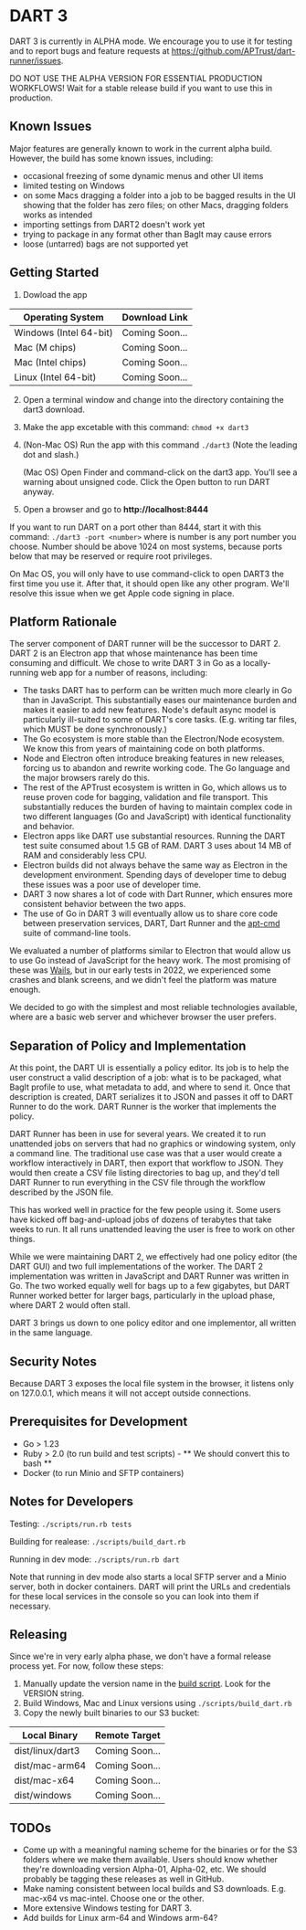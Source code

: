 # DART 3

DART 3 is currently in ALPHA mode. We encourage you to use it for testing and to report bugs and feature requests at https://github.com/APTrust/dart-runner/issues.

DO NOT USE THE ALPHA VERSION FOR ESSENTIAL PRODUCTION WORKFLOWS! Wait for a stable release build if you want to use this in production.

## Known Issues

Major features are generally known to work in the current alpha build. However, the build has some known issues, including:

* occasional freezing of some dynamic menus and other UI items
* limited testing on Windows
* on some Macs dragging a folder into a job to be bagged results in the UI showing that the folder has zero files; on other Macs, dragging folders works as intended
* importing settings from DART2 doesn't work yet
* trying to package in any format other than BagIt may cause errors
* loose (untarred) bags are not supported yet

## Getting Started

1. Dowload the app

| Operating System       | Download Link |
| ---------------------- | ------------- |
| Windows (Intel 64-bit) | Coming Soon... |
| Mac (M chips)          | Coming Soon... |
| Mac (Intel chips)      | Coming Soon... |
| Linux (Intel 64-bit)   | Coming Soon... |

2. Open a terminal window and change into the directory containing the dart3 download.

3. Make the app excetable with this command: `chmod +x dart3`

4. (Non-Mac OS) Run the app with this command `./dart3` (Note the leading dot and slash.)

    (Mac OS) Open Finder and command-click on the dart3 app. You'll see a warning about unsigned code. Click the Open button to run DART anyway.

5. Open a browser and go to __http://localhost:8444__

If you want to run DART on a port other than 8444, start it with this command: `./dart3 -port <number>` where is number is any port number you choose. Number should be above 1024 on most systems, because ports below that may be reserved or require root privileges.

On Mac OS, you will only have to use command-click to open DART3 the first time you use it. After that, it should open like any other program. We'll resolve this issue when we get Apple code signing in place.

## Platform Rationale

The server component of DART runner will be the successor to DART 2. DART 2 is an Electron app that whose maintenance has been time consuming and difficult. We chose to write DART 3 in Go as a locally-running web app for a number of reasons, including:

* The tasks DART has to perform can be written much more clearly in Go than in JavaScript. This substantially eases our maintenance burden and makes it easier to add new features. Node's default async model is particularly ill-suited to some of DART's core tasks. (E.g. writing tar files, which MUST be done synchronously.)
* The Go ecosystem is more stable than the Electron/Node ecosystem. We know this from years of maintaining code on both platforms.
* Node and Electron often introduce breaking features in new releases, forcing us to abandon and rewrite working code. The Go language and the major browsers rarely do this.
* The rest of the APTrust ecosystem is written in Go, which allows us to reuse proven code for bagging, validation and file transport. This substantially reduces the burden of having to maintain complex code in two different languages (Go and JavaScript) with identical functionality and behavior.
* Electron apps like DART use substantial resources. Running the DART test suite consumed about 1.5 GB of RAM. DART 3 uses about 14 MB of RAM and considerably less CPU.
* Electron builds did not always behave the same way as Electron in the development environment. Spending days of developer time to debug these issues was a poor use of developer time.
* DART 3 now shares a lot of code with Dart Runner, which ensures more consistent behavior between the two apps.
* The use of Go in DART 3 will eventually allow us to share core code between preservation services, DART, Dart Runner and the [apt-cmd](https://github.com/APTrust/apt-cmd) suite of command-line tools.

We evaluated a number of platforms similar to Electron that would allow us to use Go instead of JavaScript for the heavy work. The most promising of these was [Wails](https://wails.io/), but in our early tests in 2022, we experienced some crashes and blank screens, and we didn't feel the platform was mature enough.

We decided to go with the simplest and most reliable technologies available, where are a basic web server and whichever browser the user prefers.

## Separation of Policy and Implementation

At this point, the DART UI is essentially a policy editor. Its job is to help the user construct a valid description of a job: what is to be packaged, what BagIt profile to use, what metadata to add, and where to send it. Once that description is created, DART serializes it to JSON and passes it off to DART Runner to do the work. DART Runner is the worker that implements the policy.

DART Runner has been in use for several years. We created it to run unattended jobs on servers that had no graphics or windowing system, only a command line. The traditional use case was that a user would create a workflow interactively in DART, then export that workflow to JSON. They would then create a CSV file listing directories to bag up, and they'd tell DART Runner to run everything in the CSV file through the workflow described by the JSON file.

This has worked well in practice for the few people using it. Some users have kicked off bag-and-upload jobs of dozens of terabytes that take weeks to run. It all runs unattended leaving the user is free to work on other things.

While we were maintaining DART 2, we effectively had one policy editor (the DART GUI) and two full implementations of the worker. The DART 2 implementation was written in JavaScript and DART Runner was written in Go. The two worked equally well for bags up to a few gigabytes, but DART Runner worked better for larger bags, particularly in the upload phase, where DART 2 would often stall.

DART 3 brings us down to one policy editor and one implementor, all written in the same language.

## Security Notes

Because DART 3 exposes the local file system in the browser, it listens only on 127.0.0.1, which means it will not accept outside connections.

## Prerequisites for Development

* Go > 1.23
* Ruby > 2.0 (to run build and test scripts) - ** We should convert this to bash **
* Docker (to run Minio and SFTP containers)

## Notes for Developers

Testing: `./scripts/run.rb tests`

Building for realease: `./scripts/build_dart.rb`

Running in dev mode: `./scripts/run.rb dart`

Note that running in dev mode also starts a local SFTP server and a Minio server, both in docker containers. DART will print the URLs and credentials for these local services in the console so you can look into them if necessary.

## Releasing

Since we're in very early alpha phase, we don't have a formal release process yet. For now, follow these steps:

1. Manually update the version name in the [build script](./scripts/build_dart.rb). Look for the VERSION string.
2. Build Windows, Mac and Linux versions using `./scripts/build_dart.rb`
3. Copy the newly built binaries to our S3 bucket:

| Local Binary     | Remote Target |
| ---------------- | ------------- |
| dist/linux/dart3 | Coming Soon... |
| dist/mac-arm64   | Coming Soon... |
| dist/mac-x64     | Coming Soon... |
| dist/windows     | Coming Soon... |

## TODOs

* Come up with a meaningful naming scheme for the binaries or for the S3 folders where we make them available. Users should know whether they're downloading version Alpha-01, Alpha-02, etc. We should probably be tagging these releases as well in GitHub.
* Make naming consistent between local builds and S3 downloads. E.g. mac-x64 vs mac-intel. Choose one or the other.
* More extensive Windows testing for DART 3.
* Add builds for Linux arm-64 and Windows arm-64?
